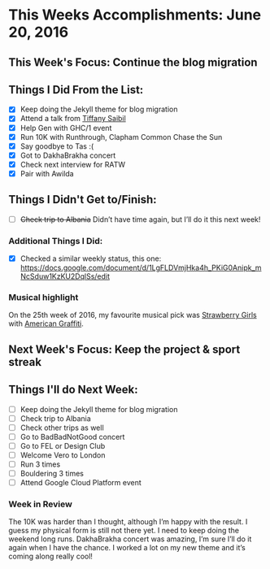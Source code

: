 # This Weeks Accomplishments: June 20, 2016

## This Week's Focus: Continue the blog migration

## Things I Did From the List:
- [x] Keep doing the Jekyll theme for blog migration
- [x] Attend a talk from [Tiffany Saibil](https://www.facebook.com/events/1720756384875176/)
- [x] Help Gen with GHC/1 event
- [x] Run 10K with Runthrough, Clapham Common Chase the Sun
- [x] Say goodbye to Tas :(
- [x] Got to DakhaBrakha concert
- [x] Check next interview for RATW
- [x] Pair with Awilda

## Things I Didn't Get to/Finish:
- [ ] ~~Check trip to Albania~~ Didn’t have time again, but I’ll do it this next week!

### Additional Things I Did:
- [x] Checked a similar weekly status, this one: https://docs.google.com/document/d/1LgFLDVmjHka4h_PKiG0Anipk_mNcSduw1KzKU2DqlSs/edit

### Musical highlight
On the 25th week of 2016, my favourite musical pick was [Strawberry Girls](https://www.facebook.com/strawberrygirlsmusic/) with [American Graffiti](https://open.spotify.com/album/42bVnb510Ix9NL5NgWR2Nh).

## Next Week's Focus: Keep the project & sport streak

## Things I'll do Next Week:
- [ ] Keep doing the Jekyll theme for blog migration
- [ ] Check trip to Albania
- [ ] Check other trips as well
- [ ] Go to BadBadNotGood concert
- [ ] Go to FEL or Design Club
- [ ] Welcome Vero to London
- [ ] Run 3 times
- [ ] Bouldering 3 times
- [ ] Attend Google Cloud Platform event

### Week in Review
The 10K was harder than I thought, although I’m happy with the result. I guess my physical form is still not there yet. I need to keep doing the weekend long runs.
DakhaBrakha concert was amazing, I’m sure I’ll do it again when I have the chance.
I worked a lot on my new theme and it’s coming along really cool!
